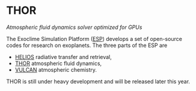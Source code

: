# THOR
*Atmospheric fluid dynamics solver optimized for GPUs*

The Exoclime Simulation Platform ([ESP][1]) develops a set of open-source codes
for research on exoplanets. The three parts of the ESP are
  - [HELIOS][2] radiative transfer and retrieval,
  - [THOR][3] atmospheric fluid dynamics,
  - [VULCAN][4] atmospheric chemistry.

THOR is still under heavy development and will be released later this year.

[1]: http://www.exoclime.net
[2]: https://github.com/exoclime/HELIOS
[3]: https://github.com/exoclime/THOR
[4]: https://github.com/exoclime/VULCAN
